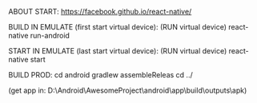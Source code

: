 ABOUT START: https://facebook.github.io/react-native/

BUILD IN EMULATE (first start virtual device):
(RUN virtual device)
react-native run-android

START IN EMULATE (last start virtual device):
(RUN virtual device)
react-native start

BUILD PROD:
cd android
gradlew assembleReleas
cd ../

(get app in: D:\Android\AwesomeProject\android\app\build\outputs\apk)
